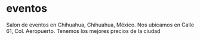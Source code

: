 # eventos
Salon de eventos en Chihuahua, Chihuahua, México. Nos ubicamos en Calle 61, Col. Aeropuerto. Tenemos los mejores precios de la ciudad
